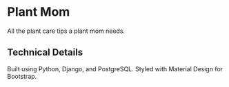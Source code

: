 # Plant Mom

All the plant care tips a plant mom needs.

## Technical Details

Built using Python, Django, and PostgreSQL. Styled with Material Design for Bootstrap.
